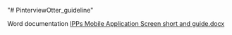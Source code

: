 "# PinterviewOtter_guideline" 

Word documentation
[IPPs Mobile Application Screen short and guide.docx](https://github.com/zeroyip175/PinterviewOtter_done/files/8685608/IPPs.Mobile.Application.Screen.short.and.guide.docx)
